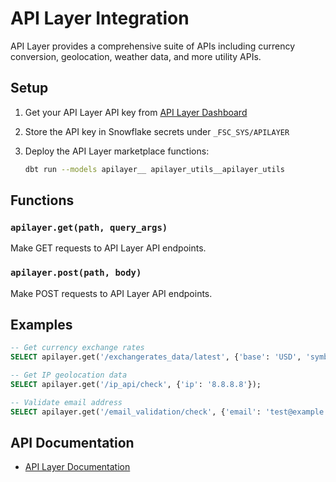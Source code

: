 # API Layer Integration

API Layer provides a comprehensive suite of APIs including currency conversion, geolocation, weather data, and more utility APIs.

## Setup

1. Get your API Layer API key from [API Layer Dashboard](https://apilayer.com/dashboard)

2. Store the API key in Snowflake secrets under `_FSC_SYS/APILAYER`

3. Deploy the API Layer marketplace functions:
   ```bash
   dbt run --models apilayer__ apilayer_utils__apilayer_utils
   ```

## Functions

### `apilayer.get(path, query_args)`
Make GET requests to API Layer API endpoints.

### `apilayer.post(path, body)`
Make POST requests to API Layer API endpoints.

## Examples

```sql
-- Get currency exchange rates
SELECT apilayer.get('/exchangerates_data/latest', {'base': 'USD', 'symbols': 'EUR,GBP,JPY'});

-- Get IP geolocation data
SELECT apilayer.get('/ip_api/check', {'ip': '8.8.8.8'});

-- Validate email address
SELECT apilayer.get('/email_validation/check', {'email': 'test@example.com'});
```

## API Documentation

- [API Layer Documentation](https://apilayer.com/marketplace)